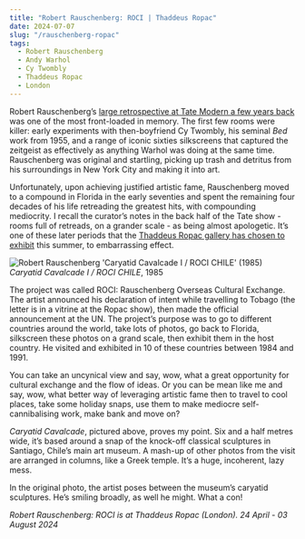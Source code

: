 ```yaml
---
title: "Robert Rauschenberg: ROCI | Thaddeus Ropac"
date: 2024-07-07
slug: "/rauschenberg-ropac"
tags:
  - Robert Rauschenberg
  - Andy Warhol
  - Cy Twombly
  - Thaddeus Ropac
  - London
---
```


Robert Rauschenberg’s [large retrospective at Tate Modern a few years back](https://www.tate.org.uk/whats-on/tate-modern/robert-rauschenberg) was one of the most front-loaded in memory. The first few rooms were killer: early experiments with then-boyfriend Cy Twombly, his seminal _Bed_ work from 1955, and a range of iconic sixties silkscreens that captured the zeitgeist as effectively as anything Warhol was doing at the same time. Rauschenberg was original and startling, picking up trash and detritus from his surroundings in New York City and making it into art.

Unfortunately, upon achieving justified artistic fame, Rauschenberg moved to a compound in Florida in the early seventies and spent the remaining four decades of his life retreading the greatest hits, with compounding mediocrity. I recall the curator’s notes in the back half of the Tate show - rooms full of retreads, on a grander scale - as being almost apologetic. It’s one of these later periods that the [Thaddeus Ropac gallery has chosen to exhibit](https://ropac.net/exhibitions/698-robert-rauschenberg-roci/) this summer, to embarrassing effect.

![Robert Rauschenberg 'Caryatid Cavalcade I / ROCI CHILE' (1985)](/rauschenberg-ropac-1.jpeg)
_Caryatid Cavalcade I / ROCI CHILE_, 1985

The project was called ROCI: Rauschenberg Overseas Cultural Exchange. The artist announced his declaration of intent while travelling to Tobago (the letter is in a vitrine at the Ropac show), then made the official announcement at the UN. The project’s purpose was to go to different countries around the world, take lots of photos, go back to Florida, silkscreen these photos on a grand scale, then exhibit them in the host country. He visited and exhibited in 10 of these countries between 1984 and 1991.

You can take an uncynical view and say, wow, what a great opportunity for cultural exchange and the flow of ideas. Or you can be mean like me and say, wow, what better way of leveraging artistic fame then to travel to cool places, take some holiday snaps, use them to make mediocre self-cannibalising work, make bank and move on?

_Caryatid Cavalcade_, pictured above, proves my point. Six and a half metres wide, it’s based around a snap of the knock-off classical sculptures in Santiago, Chile’s main art museum. A mash-up of other photos from the visit are arranged in columns, like a Greek temple. It’s a huge, incoherent, lazy mess.

In the original photo, the artist poses between the museum’s caryatid sculptures. He’s smiling broadly, as well he might. What a con!

_Robert Rauschenberg: ROCI is at Thaddeus Ropac (London). 24 April - 03 August 2024_
